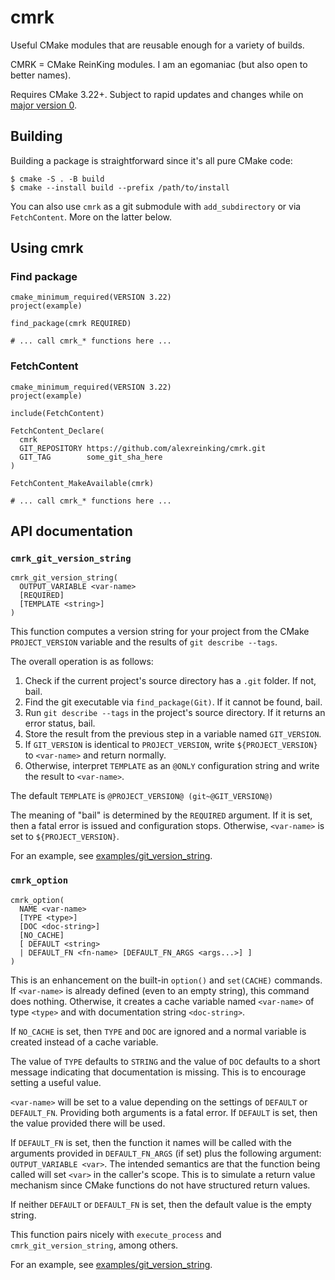 # cmrk 

Useful CMake modules that are reusable enough for a variety of builds.

CMRK = CMake ReinKing modules. I am an egomaniac (but also open to better names).

Requires CMake 3.22+. Subject to rapid updates and changes while on [major version 0](https://semver.org/#spec-item-4).

## Building

Building a package is straightforward since it's all pure CMake code:

```
$ cmake -S . -B build
$ cmake --install build --prefix /path/to/install
```

You can also use `cmrk` as a git submodule with `add_subdirectory` or via
`FetchContent`. More on the latter below.

## Using cmrk

### Find package

```
cmake_minimum_required(VERSION 3.22)
project(example)

find_package(cmrk REQUIRED)

# ... call cmrk_* functions here ...
```

### FetchContent

```
cmake_minimum_required(VERSION 3.22)
project(example)

include(FetchContent)

FetchContent_Declare(
  cmrk
  GIT_REPOSITORY https://github.com/alexreinking/cmrk.git
  GIT_TAG        some_git_sha_here
)

FetchContent_MakeAvailable(cmrk)

# ... call cmrk_* functions here ...
```

## API documentation

### `cmrk_git_version_string`

```
cmrk_git_version_string(
  OUTPUT_VARIABLE <var-name>
  [REQUIRED]
  [TEMPLATE <string>]
)
```

This function computes a version string for your project from the CMake
`PROJECT_VERSION` variable and the results of `git describe --tags`.

The overall operation is as follows:

1. Check if the current project's source directory has a `.git` folder. If not, bail.
2. Find the git executable via `find_package(Git)`. If it cannot be found, bail.
3. Run `git describe --tags` in the project's source directory. If it returns an error status, bail.
4. Store the result from the previous step in a variable named `GIT_VERSION`.
5. If `GIT_VERSION` is identical to `PROJECT_VERSION`, write `${PROJECT_VERSION}` to `<var-name>` and return normally.
6. Otherwise, interpret `TEMPLATE` as an `@ONLY` configuration string and write the result to `<var-name>`.

The default `TEMPLATE` is `@PROJECT_VERSION@ (git~@GIT_VERSION@)`

The meaning of "bail" is determined by the `REQUIRED` argument. If it is set,
then a fatal error is issued and configuration stops. Otherwise, `<var-name>`
is set to `${PROJECT_VERSION}`.

For an example, see [examples/git_version_string](./examples/git_version_string).

### `cmrk_option`

```
cmrk_option(
  NAME <var-name>
  [TYPE <type>]
  [DOC <doc-string>]
  [NO_CACHE]
  [ DEFAULT <string>
  | DEFAULT_FN <fn-name> [DEFAULT_FN_ARGS <args...>] ]
)
```

This is an enhancement on the built-in `option()` and `set(CACHE)` commands.
If `<var-name>` is already defined (even to an empty string), this command
does nothing. Otherwise, it creates a cache variable named `<var-name>` of
type `<type>` and with documentation string `<doc-string>`.

If `NO_CACHE` is set, then `TYPE` and `DOC` are ignored and a normal variable
is created instead of a cache variable.

The value of `TYPE` defaults to `STRING` and the value of `DOC` defaults to a
short message indicating that documentation is missing. This is to encourage
setting a useful value.

`<var-name>` will be set to a value depending on the settings of `DEFAULT` or
`DEFAULT_FN`. Providing both arguments is a fatal error. If `DEFAULT` is set,
then the value provided there will be used.

If `DEFAULT_FN` is set, then the function it names will be called with the
arguments provided in `DEFAULT_FN_ARGS` (if set) plus the following argument:
`OUTPUT_VARIABLE <var>`. The intended semantics are that the function being
called will set `<var>` in the caller's scope. This is to simulate a return
value mechanism since CMake functions do not have structured return values.

If neither `DEFAULT` or `DEFAULT_FN` is set, then the default value is the
empty string.

This function pairs nicely with `execute_process` and `cmrk_git_version_string`,
among others.

For an example, see [examples/git_version_string](./examples/git_version_string).
